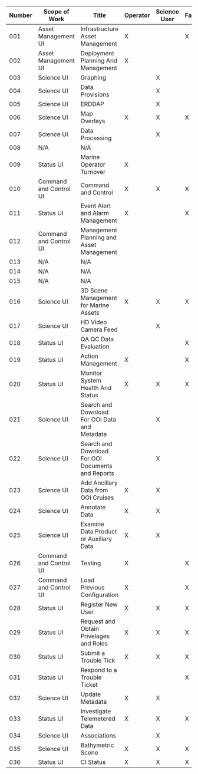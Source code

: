 | Number | Scope of Work          | Title                                             | Operator | Science User | Facility | Data Manager | Ocean Leadership |
|--------|------------------------|---------------------------------------------------|----------|--------------|----------|--------------|------------------|
| 001    | Asset Management UI    | Infrastructure Asset Management                   | X        |              | X        |              |                  |
| 002    | Asset Management UI    | Deployment Planning And Management                | X        |              |          |              |                  |
| 003    | Science UI             | Graphing                                          |          | X            |          |              |                  |
| 004    | Science UI             | Data Provisions                                   |          | X            |          |              |                  |
| 005    | Science UI             | ERDDAP                                            |          | X            |          |              |                  |
| 006    | Science UI             | Map Overlays                                      | X        | X            | X        |              |                  |
| 007    | Science UI             | Data Processing                                   |          | X            |          |              |                  |
| 008    | N/A                    | N/A                                               |          |              |          |              |                  |
| 009    | Status UI              | Marine Operator Turnover                          | X        |              |          |              |                  |
| 010    | Command and Control UI | Command and Control                               | X        | X            | X        |              |                  |
| 011    | Status UI              | Event Alert and Alarm Management                  | X        |              | X        |              | X                |
| 012    | Command and Control UI | Management Planning and Asset Management          |          |              |          |              |                  |
| 013    | N/A                    | N/A                                               |          |              |          |              |                  |
| 014    | N/A                    | N/A                                               |          |              |          |              |                  |
| 015    | N/A                    | N/A                                               |          |              |          |              |                  |
| 016    | Science UI             | 3D Scene Management for Marine Assets             | X        | X            | X        |              |                  |
| 017    | Science UI             | HD Video Camera Feed                              |          | X            |          |              |                  |
| 018    | Status UI              | QA QC Data Evaluation                             |          |              | X        | X            |                  |
| 019    | Status UI              | Action Management                                 | X        |              | X        |              | X                |
| 020    | Status UI              | Monitor System Health And Status                  | X        | X            | X        |              | X                |
| 021    | Science UI             | Search and Download For OOI Data and Metadata     |          | X            |          |              |                  |
| 022    | Science UI             | Search and Download For OOI Documents and Reports |          | X            |          |              |                  |
| 023    | Science UI             | Add Ancillary Data from OOI Cruises               | X        | X            |          | X            |                  |
| 024    | Science UI             | Annotate Data                                     | X        | X            |          |              |                  |
| 025    | Science UI             | Examine Data Product or Auxiliary Data            | X        | X            |          | X            |                  |
| 026    | Command and Control UI | Testing                                           | X        |              | X        |              |                  |
| 027    | Command and Control UI | Load Previous Configuration                       | X        |              | X        |              |                  |
| 028    | Status UI              | Register New User                                 | X        | X            | X        | X            | X                |
| 029    | Status UI              | Request and Obtain Privelages and Roles           | X        | X            | X        | X            | X                |
| 030    | Status UI              | Submit a Trouble Tick                             | X        | X            | X        | X            | X                |
| 031    | Status UI              | Respond to a Trouble Ticket                       |          |              | X        |              |                  |
| 032    | Science UI             | Update Metadata                                   | X        | X            |          |              |                  |
| 033    | Status UI              | Investigate Telemetered Data                      | X        | X            | X        | X            |                  |
| 034    | Science UI             | Associations                                      |          | X            |          |              |                  |
| 035    | Science UI             | Bathymetric Scene                                 | X        | X            | X        |              |                  |
| 036    | Status UI              | CI Status                                         | X        | X            | X        | X            | X                |
